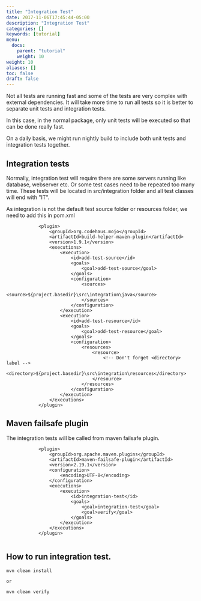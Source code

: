 ```yaml
---
title: "Integration Test"
date: 2017-11-06T17:45:44-05:00
description: "Integration Test"
categories: []
keywords: [tutorial]
menu:
  docs:
    parent: "tutorial"
    weight: 10
weight: 10
aliases: []
toc: false
draft: false
---
```


Not all tests are running fast and some of the tests are very complex with external
dependencies. It will take more time to run all tests so it is better to separate
unit tests and integration tests.

In this case, in the normal package, only unit tests will be executed so that can be
done really fast.

On a daily basis, we might run nightly build to include both unit tests and integration
tests together.

## Integration tests

Normally, integration test will require there are some servers running like database,
webserver etc. Or some test cases need to be repeated too many time. These tests will
be located in src/integration folder and all test classes will end with "IT".

As integration is not the default test source folder or resources folder, we need to add
this in pom.xml

```
            <plugin>
                <groupId>org.codehaus.mojo</groupId>
                <artifactId>build-helper-maven-plugin</artifactId>
                <version>1.9.1</version>
                <executions>
                    <execution>
                        <id>add-test-source</id>
                        <goals>
                            <goal>add-test-source</goal>
                        </goals>
                        <configuration>
                            <sources>
                                <source>${project.basedir}\src\integration\java</source>
                            </sources>
                        </configuration>
                    </execution>
                    <execution>
                        <id>add-test-resource</id>
                        <goals>
                            <goal>add-test-resource</goal>
                        </goals>
                        <configuration>
                            <resources>
                                <resource>
                                    <!-- Don't forget <directory> label -->
                                    <directory>${project.basedir}\src\integration\resources</directory>
                                </resource>
                            </resources>
                        </configuration>
                    </execution>
                </executions>
            </plugin>

```

## Maven failsafe plugin

The integration tests will be called from maven failsafe plugin.

```
            <plugin>
                <groupId>org.apache.maven.plugins</groupId>
                <artifactId>maven-failsafe-plugin</artifactId>
                <version>2.19.1</version>
                <configuration>
                    <encoding>UTF-8</encoding>
                </configuration>
                <executions>
                    <execution>
                        <id>integration-test</id>
                        <goals>
                            <goal>integration-test</goal>
                            <goal>verify</goal>
                        </goals>
                    </execution>
                </executions>
            </plugin>


```


## How to run integration test.

```
mvn clean install

or

mvn clean verify
```

